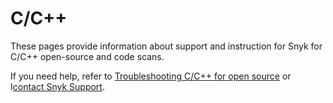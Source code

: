 # C/C++

These pages provide information about support and instruction for Snyk for C/C++ open-source and code scans.

If you need help, refer to [Troubleshooting C/C++ for open source](troubleshooting-c-c++-for-open-source.md) or I[contact Snyk Support](https://support.snyk.io/hc/en-us).&#x20;
